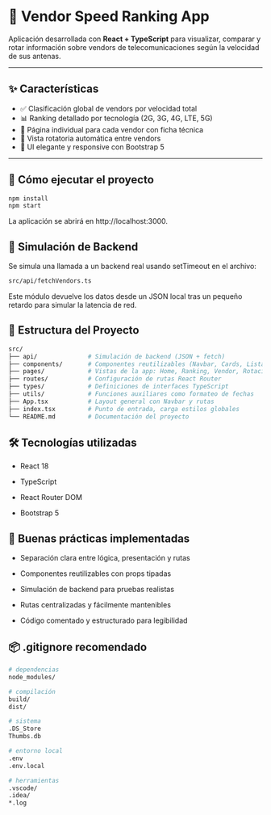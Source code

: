 # 📡 Vendor Speed Ranking App

Aplicación desarrollada con **React + TypeScript** para visualizar, comparar y rotar información sobre vendors de telecomunicaciones según la velocidad de sus antenas.

---

## ✨ Características

- ✅ Clasificación global de vendors por velocidad total
- 📊 Ranking detallado por tecnología (2G, 3G, 4G, LTE, 5G)
- 🧾 Página individual para cada vendor con ficha técnica
- 🔄 Vista rotatoria automática entre vendors
- 💅 UI elegante y responsive con Bootstrap 5

---

## 🚀 Cómo ejecutar el proyecto

```bash
npm install
npm start
```
La aplicación se abrirá en http://localhost:3000.

## 🧠 Simulación de Backend
Se simula una llamada a un backend real usando setTimeout en el archivo:

```bash
src/api/fetchVendors.ts
```
Este módulo devuelve los datos desde un JSON local tras un pequeño retardo para simular la latencia de red.

## 📁 Estructura del Proyecto
```bash
src/
├── api/              # Simulación de backend (JSON + fetch)
├── components/       # Componentes reutilizables (Navbar, Cards, Listas)
├── pages/            # Vistas de la app: Home, Ranking, Vendor, Rotación
├── routes/           # Configuración de rutas React Router
├── types/            # Definiciones de interfaces TypeScript
├── utils/            # Funciones auxiliares como formateo de fechas
├── App.tsx           # Layout general con Navbar y rutas
├── index.tsx         # Punto de entrada, carga estilos globales
└── README.md         # Documentación del proyecto
```
## 🛠 Tecnologías utilizadas
- React 18

- TypeScript

- React Router DOM

- Bootstrap 5

## 🧹 Buenas prácticas implementadas
- Separación clara entre lógica, presentación y rutas

- Componentes reutilizables con props tipadas

- Simulación de backend para pruebas realistas

- Rutas centralizadas y fácilmente mantenibles

- Código comentado y estructurado para legibilidad

## 📦 .gitignore recomendado
```bash
# dependencias
node_modules/

# compilación
build/
dist/

# sistema
.DS_Store
Thumbs.db

# entorno local
.env
.env.local

# herramientas
.vscode/
.idea/
*.log
```